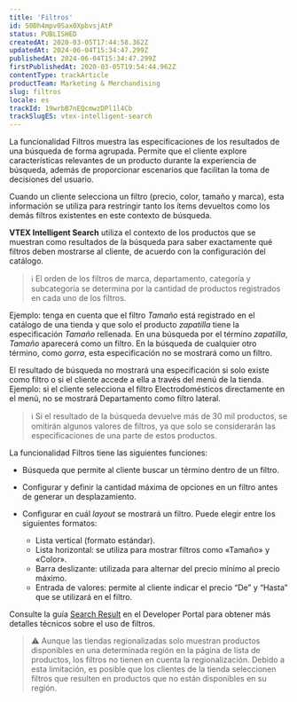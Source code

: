 ```yaml
---
title: 'Filtros'
id: 50Dh4mpv0Sax0XpbvsjAtP
status: PUBLISHED
createdAt: 2020-03-05T17:44:58.362Z
updatedAt: 2024-06-04T15:34:47.299Z
publishedAt: 2024-06-04T15:34:47.299Z
firstPublishedAt: 2020-03-05T19:54:44.962Z
contentType: trackArticle
productTeam: Marketing & Merchandising
slug: filtros
locale: es
trackId: 19wrbB7nEQcmwzDPl1l4Cb
trackSlugES: vtex-intelligent-search
---
```


La funcionalidad Filtros muestra las especificaciones de los resultados de una búsqueda de forma agrupada. Permite que el cliente explore características relevantes de un producto durante la experiencia de búsqueda, además de proporcionar escenarios que facilitan la toma de decisiones del usuario.

Cuando un cliente selecciona un filtro (precio, color, tamaño y marca), esta información se utiliza para restringir tanto los ítems devueltos como los demás filtros existentes en este contexto de búsqueda.

**VTEX Intelligent Search** utiliza el contexto de los productos que se muestran como resultados de la búsqueda para saber exactamente qué filtros deben mostrarse al cliente, de acuerdo con la configuración del catálogo.

>ℹ️ El orden de los filtros de marca, departamento, categoría y subcategoría se determina por la cantidad de productos registrados en cada uno de los filtros.

Ejemplo: tenga en cuenta que el filtro *Tamaño* está registrado en el catálogo de una tienda y que solo el producto *zapatilla* tiene la especificación *Tamaño* rellenada. En una búsqueda por el término *zapatilla*, *Tamaño* aparecerá como un filtro. En la búsqueda de cualquier otro término, como *gorra*, esta especificación no se mostrará como un filtro.

El resultado de búsqueda no mostrará una especificación si solo existe como filtro o si el cliente accede a ella a través del menú de la tienda. Ejemplo: si el cliente selecciona el filtro Electrodomésticos directamente en el menú, no se mostrará Departamento como filtro lateral.

>ℹ️ Si el resultado de la búsqueda devuelve más de 30 mil productos, se omitirán algunos valores de filtros, ya que solo se considerarán las especificaciones de una parte de estos productos.

La funcionalidad Filtros tiene las siguientes funciones:

- Búsqueda que permite al cliente buscar un término dentro de un filtro.
- Configurar y definir la cantidad máxima de opciones en un filtro antes de generar un desplazamiento.
- Configurar en cuál *layout* se mostrará un filtro. Puede elegir entre los siguientes formatos:

   - Lista vertical (formato estándar).
   - Lista horizontal: se utiliza para mostrar filtros como «Tamaño» y «Color».
   - Barra deslizante: utilizada para alternar del precio mínimo al precio máximo.
   - Entrada de valores: permite al cliente indicar el precio “De” y “Hasta” que se utilizará en el filtro.

Consulte la guía [Search Result](https://developers.vtex.com/docs/apps/vtex.search-result#:~:text=%7D-,filter%2Dnavigator.v3%20block,-This%20block%20renders) en el Developer Portal para obtener más detalles técnicos sobre el uso de filtros.

>⚠️ Aunque las tiendas regionalizadas solo muestran productos disponibles en una determinada región en la página de lista de productos, los filtros no tienen en cuenta la regionalización. Debido a esta limitación, es posible que los clientes de la tienda seleccionen filtros que resulten en productos que no están disponibles en su región.
